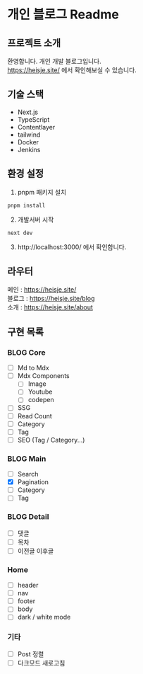 # 개인 블로그 Readme

## 프로젝트 소개
환영합니다. 개인 개발 블로그입니다.
<br/>
https://heisje.site/
에서 확인해보실 수 있습니다.

## 기술 스택
- Next.js
- TypeScript
- Contentlayer
- tailwind
- Docker
- Jenkins

## 환경 설정
1. pnpm 패키지 설치
```
pnpm install
```
2. 개발서버 시작
```
next dev
```
3. http://localhost:3000/
에서 확인합니다.

## 라우터
메인 : https://heisje.site/
<br>블로그 : https://heisje.site/blog
<br>소개 : https://heisje.site/about


## 구현 목록

### BLOG Core
- [ ] Md to Mdx
- [ ] Mdx Components
  - [ ] Image
  - [ ] Youtube
  - [ ] codepen
- [ ] SSG
- [ ] Read Count
- [ ] Category
- [ ] Tag
- [ ] SEO (Tag / Category...)

### BLOG Main
- [ ] Search
- [X] Pagination
- [ ] Category
- [ ] Tag

### BLOG Detail
- [ ] 댓글
- [ ] 목차
- [ ] 이전글 이후글

### Home
- [ ] header
- [ ] nav
- [ ] footer
- [ ] body
- [ ] dark / white mode

### 기타
- [ ] Post 정렬
- [ ] 다크모드 새로고침